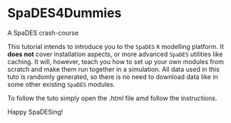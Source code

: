 # SpaDES4Dummies
A SpaDES crash-course

This tutorial intends to introduce you to the `SpaDES` `R` modelling platform. It **does not** cover installation aspects, or more advanced `SpaDES` utilities like caching.
It will, however, teach you how to set up your own modules from scratch and make them run together in a simulation.
All data used in this tuto is randomly generated, so there is no need to download data like in some other existing `SpaDES` modules.

To follow the tuto simply open the *.html* file amd follow the instructions.

Happy SpaDESing!
